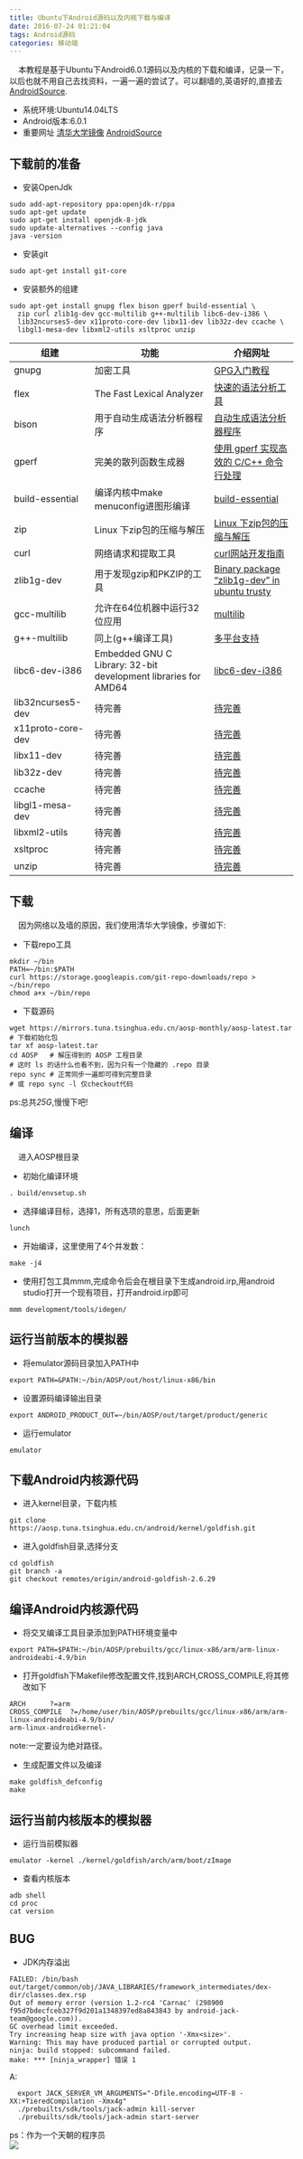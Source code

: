 ```yaml
---
title: Ubuntu下Android源码以及内核下载与编译
date: 2016-07-24 01:21:04
tags: Android源码
categories: 移动端
---
```

&nbsp;&nbsp;&nbsp;&nbsp;本教程是基于Ubuntu下Android6.0.1源码以及内核的下载和编译，记录一下，以后也就不用自己去找资料，一遍一遍的尝试了。可以翻墙的,英语好的,直接去[AndroidSource](https://source.android.com/source/initializing.html).
- 系统环境:Ubuntu14.04LTS
- Android版本:6.0.1
- 重要网址
   [清华大学镜像](https://mirrors.tuna.tsinghua.edu.cn/help/AOSP/)
   [AndroidSource](https://source.android.com/source/initializing.html)
   <!--more-->

## 下载前的准备
-  安装OpenJdk
```shell
sudo add-apt-repository ppa:openjdk-r/ppa
sudo apt-get update
sudo apt-get install openjdk-8-jdk
sudo update-alternatives --config java
java -version
```
- 安装git
```shell
sudo apt-get install git-core
```

- 安装额外的组建
```shell
sudo apt-get install gnupg flex bison gperf build-essential \
  zip curl zlib1g-dev gcc-multilib g++-multilib libc6-dev-i386 \
  lib32ncurses5-dev x11proto-core-dev libx11-dev lib32z-dev ccache \
  libgl1-mesa-dev libxml2-utils xsltproc unzip
```

| 组建                | 功能                                       | 介绍网址                                     |
| ----------------- | ---------------------------------------- | ---------------------------------------- |
| gnupg             | 加密工具                                     | [GPG入门教程](http://www.ruanyifeng.com/blog/2013/07/gpg.html) |
| flex              | The Fast Lexical Analyzer                | [快速的语法分析工具]( http://flex.sourceforge.net/) |
| bison             | 用于自动生成语法分析器程序                            | [自动生成语法分析器程序](https://zh.wikipedia.org/wiki/GNU_bison) |
| gperf             | 完美的散列函数生成器                               | [使用 gperf 实现高效的 C/C++ 命令行处理](http://www.ibm.com/developerworks/cn/linux/l-gperf.html) |
| build-essential   | 编译内核中make menuconfig进图形编译                | [build-essential](https://github.com/chef-cookbooks/build-essential) |
| zip               | Linux 下zip包的压缩与解压                        | [Linux 下zip包的压缩与解压](http://www.cnblogs.com/chinareny2k/archive/2010/01/05/1639468.html) |
| curl              | 网络请求和提取工具                                | [curl网站开发指南](http://www.ruanyifeng.com/blog/2011/09/curl.html) |
| zlib1g-dev        | 用于发现gzip和PKZIP的工具                        | [Binary package “zlib1g-dev” in ubuntu trusty](https://launchpad.net/ubuntu/trusty/+package/zlib1g-dev) |
| gcc-multilib      | 允许在64位机器中运行32位应用                         | [multilib](https://wiki.archlinux.org/index.php/multilib) |
| g++-multilib      | 同上(g++编译工具)                              | [多平台支持](https://packages.debian.org/wheezy/g++-multilib) |
| libc6-dev-i386    | Embedded GNU C Library: 32-bit development libraries for AMD64 | [libc6-dev-i386](http://packages.ubuntu.com/precise/libc6-dev-i386) |
| lib32ncurses5-dev | 待完善                                      | [待完善]()                                  |
| x11proto-core-dev | 待完善                                      | [待完善]()                                  |
| libx11-dev        | 待完善                                      | [待完善]()                                  |
| lib32z-dev        | 待完善                                      | [待完善]()                                  |
| ccache            | 待完善                                      | [待完善]()                                  |
| libgl1-mesa-dev   | 待完善                                      | [待完善]()                                  |
| libxml2-utils     | 待完善                                      | [待完善]()                                  |
| xsltproc          | 待完善                                      | [待完善]()                                  |
| unzip             | 待完善                                      | [待完善]()                                  |


## 下载
&nbsp;&nbsp;&nbsp;&nbsp;因为网络以及墙的原因，我们使用清华大学镜像，步骤如下:
- 下载repo工具
```shell
mkdir ~/bin
PATH=~/bin:$PATH
curl https://storage.googleapis.com/git-repo-downloads/repo > ~/bin/repo
chmod a+x ~/bin/repo
```
- 下载源码
```shell
wget https://mirrors.tuna.tsinghua.edu.cn/aosp-monthly/aosp-latest.tar # 下载初始化包
tar xf aosp-latest.tar
cd AOSP   # 解压得到的 AOSP 工程目录
# 这时 ls 的话什么也看不到，因为只有一个隐藏的 .repo 目录
repo sync # 正常同步一遍即可得到完整目录
# 或 repo sync -l 仅checkout代码
```
ps:总共*25G*,慢慢下吧!
## 编译
&nbsp;&nbsp;&nbsp;&nbsp;进入AOSP根目录</br>
- 初始化编译环境
```shell
. build/envsetup.sh
```
- 选择编译目标，选择1，所有选项的意思，后面更新
```shell
lunch
```
- 开始编译，这里使用了4个并发数：
```shell
make -j4
```
- 使用打包工具mmm,完成命令后会在根目录下生成android.irp,用android studio打开一个现有项目，打开android.irp即可
```shell
mmm development/tools/idegen/
```

## 运行当前版本的模拟器
-  将emulator源码目录加入PATH中

```shell
export PATH=&PATH:~/bin/AOSP/out/host/linux-x86/bin
```
- 设置源码编译输出目录

```shell
export ANDROID_PRODUCT_OUT=~/bin/AOSP/out/target/product/generic
```
- 运行emulator

```shell
emulator
```
## 下载Android内核源代码
- 进入kernel目录，下载内核
```shell
git clone https://aosp.tuna.tsinghua.edu.cn/android/kernel/goldfish.git
```
- 进入goldfish目录,选择分支

```shell
cd goldfish
git branch -a
git checkout remotes/origin/android-goldfish-2.6.29
```
## 编译Android内核源代码
- 将交叉编译工具目录添加到PATH环境变量中
```shell
export PATH=$PATH:~/bin/AOSP/prebuilts/gcc/linux-x86/arm/arm-linux-androideabi-4.9/bin
```
- 打开goldfish下Makefile修改配置文件,找到ARCH,CROSS_COMPILE,将其修改如下
```shell
ARCH      ?=arm
CROSS_COMPILE  ?=/home/user/bin/AOSP/prebuilts/gcc/linux-x86/arm/arm-linux-androideabi-4.9/bin/
arm-linux-androidkernel-
```
note:一定要设为绝对路径。
- 生成配置文件以及编译
```shell
make goldfish_defconfig
make
```
## 运行当前内核版本的模拟器
- 运行当前模拟器
```shell
emulator -kernel ./kernel/goldfish/arch/arm/boot/zImage
```
- 查看内核版本
```shell
adb shell
cd proc
cat version
```
##  BUG
- JDK内存溢出</br>

``` shell
FAILED: /bin/bash out/target/common/obj/JAVA_LIBRARIES/framework_intermediates/dex-dir/classes.dex.rsp
Out of memory error (version 1.2-rc4 'Carnac' (298900 f95d7bdecfceb327f9d201a1348397ed8a843843 by android-jack-team@google.com)).
GC overhead limit exceeded.
Try increasing heap size with java option '-Xmx<size>'.
Warning: This may have produced partial or corrupted output.
ninja: build stopped: subcommand failed.
make: *** [ninja_wrapper] 错误 1
```

A:
```shell
  export JACK_SERVER_VM_ARGUMENTS="-Dfile.encoding=UTF-8 -XX:+TieredCompilation -Xmx4g"
  ./prebuilts/sdk/tools/jack-admin kill-server
  ./prebuilts/sdk/tools/jack-admin start-server
```

ps：作为一个天朝的程序员</br>![](http://7xk0q3.com1.z0.glb.clouddn.com/android.png)
